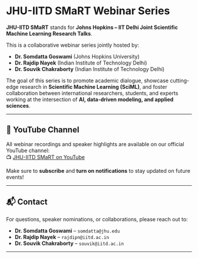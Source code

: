 # JHU-IITD SMaRT Webinar Series

**JHU-IITD SMaRT** stands for **Johns Hopkins – IIT Delhi Joint Scientific Machine Learning Research Talks**.

This is a collaborative webinar series jointly hosted by:

- **Dr. Somdatta Goswami** (Johns Hopkins University)  
- **Dr. Rajdip Nayek** (Indian Institute of Technology Delhi)  
- **Dr. Souvik Chakraborty** (Indian Institute of Technology Delhi)

The goal of this series is to promote academic dialogue, showcase cutting-edge research in **Scientific Machine Learning (SciML)**, and foster collaboration between international researchers, students, and experts working at the intersection of **AI, data-driven modeling, and applied sciences**.

---

## 🎥 YouTube Channel

All webinar recordings and speaker highlights are available on our official YouTube channel:  
📺 [JHU-IITD SMaRT on YouTube](https://www.youtube.com/@JHU-IITDSMART)

Make sure to **subscribe** and **turn on notifications** to stay updated on future events!

---

## 📬 Contact

For questions, speaker nominations, or collaborations, please reach out to:

- **Dr. Somdatta Goswami** – `somdatta@jhu.edu` 
- **Dr. Rajdip Nayek** – `rajdipn@iitd.ac.in`  
- **Dr. Souvik Chakraborty** – `souvik@iitd.ac.in` 

---




